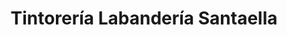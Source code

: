 ---
title: "Tintorería Labandería Santaella"
url: /sevilla/tintoreria-labanderia-santaella/
shop: lavandería
---